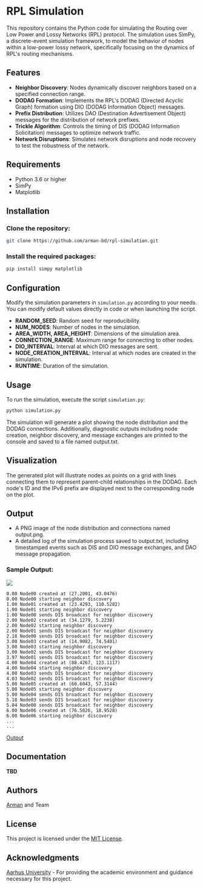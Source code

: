 # RPL Simulation

This repository contains the Python code for simulating the Routing over Low Power and Lossy Networks (RPL) protocol. The simulation uses SimPy, a discrete-event simulation framework, to model the behavior of nodes within a low-power lossy network, specifically focusing on the dynamics of RPL's routing mechanisms.

## Features

- **Neighbor Discovery**: Nodes dynamically discover neighbors based on a specified connection range.
- **DODAG Formation**: Implements the RPL's DODAG (Directed Acyclic Graph) formation using DIO (DODAG Information Object) messages.
- **Prefix Distribution**: Utilizes DAO (Destination Advertisement Object) messages for the distribution of network prefixes.
- **Trickle Algorithm**: Controls the timing of DIS (DODAG Information Solicitation) messages to optimize network traffic.
- **Network Disruptions**: Simulates network disruptions and node recovery to test the robustness of the network.

## Requirements

- Python 3.6 or higher
- SimPy
- Matplotlib

## Installation

### Clone the repository:
```bash
git clone https://github.com/arman-bd/rpl-simulation.git
```

### Install the required packages:
```bash
pip install simpy matplotlib
```

## Configuration
Modify the simulation parameters in `simulation.py` according to your needs. You can modify default values directly in code or when launching the script.

- **RANDOM_SEED**: Random seed for reproducibility.
- **NUM_NODES**: Number of nodes in the simulation.
- **AREA_WIDTH, AREA_HEIGHT**: Dimensions of the simulation area.
- **CONNECTION_RANGE**: Maximum range for connecting to other nodes.
- **DIO_INTERVAL**: Interval at which DIO messages are sent.
- **NODE_CREATION_INTERVAL**: Interval at which nodes are created in the simulation.
- **RUNTIME**: Duration of the simulation.

## Usage

To run the simulation, execute the script `simulation.py`:

```bash
python simulation.py
```

The simulation will generate a plot showing the node distribution and the DODAG connections. Additionally, diagnostic outputs including node creation, neighbor discovery, and message exchanges are printed to the console and saved to a file named output.txt.

## Visualization
The generated plot will illustrate nodes as points on a grid with lines connecting them to represent parent-child relationships in the DODAG. Each node's ID and the IPv6 prefix are displayed next to the corresponding node on the plot.

## Output
* A PNG image of the node distribution and connections named output.png.
* A detailed log of the simulation process saved to output.txt, including timestamped events such as DIS and DIO message exchanges, and DAO message propagation.

### Sample Output:

<img src="output.png">

```text
0.00 Node00 created at (27.2001, 43.0476)
0.00 Node00 starting neighbor discovery
1.00 Node01 created at (23.4293, 110.5282)
1.00 Node01 starting neighbor discovery
1.00 Node00 sends DIS broadcast for neighbor discovery
2.00 Node02 created at (34.1279, 5.2238)
2.00 Node02 starting neighbor discovery
2.00 Node01 sends DIS broadcast for neighbor discovery
2.18 Node00 sends DIS broadcast for neighbor discovery
3.00 Node03 created at (14.9082, 74.5401)
3.00 Node03 starting neighbor discovery
3.00 Node02 sends DIS broadcast for neighbor discovery
3.97 Node01 sends DIS broadcast for neighbor discovery
4.00 Node04 created at (88.4267, 123.1117)
4.00 Node04 starting neighbor discovery
4.00 Node03 sends DIS broadcast for neighbor discovery
4.03 Node02 sends DIS broadcast for neighbor discovery
5.00 Node05 created at (60.6043, 57.3144)
5.00 Node05 starting neighbor discovery
5.00 Node04 sends DIS broadcast for neighbor discovery
5.18 Node03 sends DIS broadcast for neighbor discovery
5.84 Node00 sends DIS broadcast for neighbor discovery
6.00 Node06 created at (76.5026, 18.9528)
6.00 Node06 starting neighbor discovery
...
...
```
<a href="output.txt">Output</a>

## Documentation
**TBD**

## Authors
[Arman](https://github.com/arman-bd) and Team

## License
This project is licensed under the [MIT License](LICENSE).

## Acknowledgments
[Aarhus University](https://au.dk) - For providing the academic environment and guidance necessary for this project.
